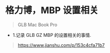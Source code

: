 # 格力博，MBP 设置相关
>GLB Mac Book Pro

* 1.记录 GLB GZ MBP 的设置相关的事情.
>https://www.jianshu.com/p/153c4cfa71b7



